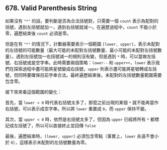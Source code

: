 ## 678. Valid Parenthesis String

如果沒有 `"*"` 的話，要判斷是否為合法括號對，只需要一個 `count` 表示為配對的括號，遇到左括號就加一，遇到右括號就減一。在遍歷過程中，`count` 不能小於零，遍歷結束後 `count` 必須是零。

但是在有 `"*"` 的情況下，計數器需要表示一個範圍 `[lower, upper]`，表示未配對的左括號的可能數量（最大可能的未配對左括號數量、最小可能的未配對左括號數量）。遇到左括號加一右括號減一的規則沒有變，但是遇到 `*` 時，可以當做左括號、右括號或是空字串。此時需要兩個策略：`lower--` 和 `upper++`，`lower` 表示我們在探索過程中盡可能將星號變成右括號，`upper` 則表示盡可能將星號轉成左括號，但同時要確保目前字串合法。最終遍歷結束後，未配對的左括號數量範圍需要包含零。

接下來來看這個範圍的變化：

首先，當 `lower < 0` 時代表右括號太多了，那麼之前出現的某個 `*` 就不能再當作右括號，可以表示成空字串。所以將 `lower` 重置成 `0`，而 `upper` 保持不變。

其次，當 `upper < 0` 時，依然是右括號太多了，但因為 `upper` 已經將所有 `*` 都標記成左括號了，所以可以直接終止並回傳 `false`

最後，遍歷結束時，`[lower, upper]` 必須包含零點（事實上，`lower` 永遠不會小於 `0`），這樣表示未配對的左括號數量為零。
